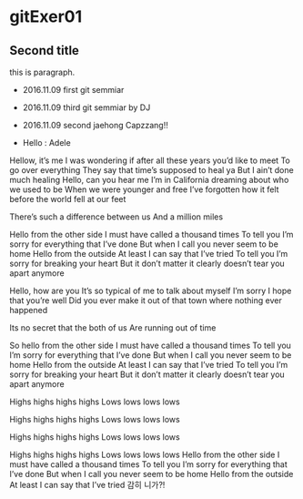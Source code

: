 ﻿# gitExer01

## Second title

this is paragraph.
- 2016.11.09 first git semmiar

- 2016.11.09 third git semmiar by DJ

- 2016.11.09 second jaehong Capzzang!!

- Hello : Adele

Hellow, it’s me
I was wondering if after all these years you’d like to meet
To go over everything
They say that time’s supposed to heal ya
But I ain’t done much healing
Hello, can you hear me
I’m in California dreaming about who we used to be
When we were younger and free
I’ve forgotten how it felt before the world fell at our feet

There’s such a difference between us
And a million miles

Hello from the other side
I must have called a thousand times
To tell you I’m sorry for everything that I’ve done
But when I call you never seem to be home
Hello from the outside
At least I can say that I’ve tried
To tell you I’m sorry for breaking your heart
But it don’t matter it clearly doesn’t tear you apart anymore

Hello, how are you
It’s so typical of me to talk about myself I’m sorry
I hope that you’re well
Did you ever make it out of that town where nothing ever happened

Its no secret that the both of us
Are running out of time

So hello from the other side
I must have called a thousand times
To tell you I’m sorry for everything that I’ve done
But when I call you never seem to be home
Hello from the outside
At least I can say that I’ve tried
To tell you I’m sorry for breaking your heart
But it don’t matter it clearly doesn’t tear you apart anymore

Highs highs highs highs
Lows lows lows lows

Highs highs highs highs
Lows lows lows lows

Highs highs highs highs
Lows lows lows lows

Highs highs highs highs
Lows lows lows lows
Hello from the other side
I must have called a thousand times
To tell you I’m sorry for everything that I’ve done
But when I call you never seem to be home
Hello from the outside
At least I can say that I’ve tried
감히 니가?!